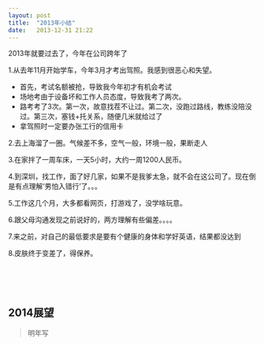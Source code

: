 ```yaml
---
layout: post
title:  "2013年小结"
date:   2013-12-31 21:22
---
```

2013年就要过去了，今年在公司跨年了

1.从去年11月开始学车，今年3月才考出驾照。我感到很恶心和失望。
- 首先，考试名额被抢，导致我今年初才有机会考试
- 场地考由于设备坏和工作人员态度，导致我考了两次。
- 路考考了3次。第一次，故意找茬不让过。第二次，没跑过路线，教练没陪没过。第三次，塞钱+托关系，随便几米就给过了
- 拿驾照时一定要办张工行的信用卡

2.去上海溜了一圈。气候差不多，空气一般，环境一般，果断走人

3.在家拌了一周车床，一天5小时，大约一周1200人民币。

4.到深圳，找工作，面了好几家，如果不是我爹太急，就不会在这公司了。现在倒是有点理解‘男怕入错行’了。。。

5.工作这几个月，大多都看网页，打游戏了，没学啥玩意。

6.跟父母沟通发现之前说好的，两方理解有些偏差。。。。

7.来之前，对自己的最低要求是要有个健康的身体和学好英语，结果都没达到

8.皮肤终于变差了，得保养。


<br>
<br>
<br>

2014展望
-------

>明年写
